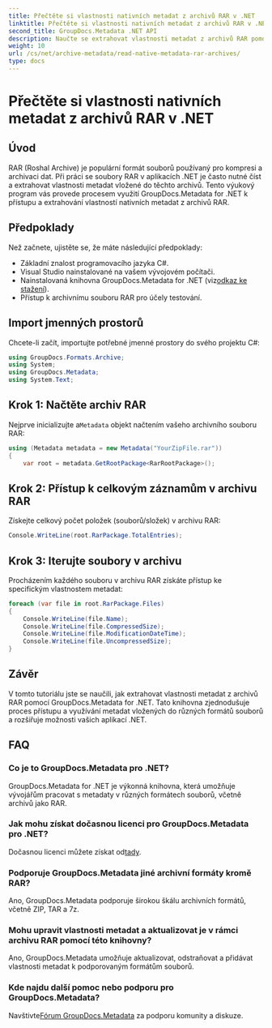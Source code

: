 ```yaml
---
title: Přečtěte si vlastnosti nativních metadat z archivů RAR v .NET
linktitle: Přečtěte si vlastnosti nativních metadat z archivů RAR v .NET
second_title: GroupDocs.Metadata .NET API
description: Naučte se extrahovat vlastnosti metadat z archivů RAR pomocí GroupDocs.Metadata for .NET v C#. Prozkoumejte detaily souboru bez námahy.
weight: 10
url: /cs/net/archive-metadata/read-native-metadata-rar-archives/
type: docs
---
```

# Přečtěte si vlastnosti nativních metadat z archivů RAR v .NET

## Úvod
RAR (Roshal Archive) je populární formát souborů používaný pro kompresi a archivaci dat. Při práci se soubory RAR v aplikacích .NET je často nutné číst a extrahovat vlastnosti metadat vložené do těchto archivů. Tento výukový program vás provede procesem využití GroupDocs.Metadata for .NET k přístupu a extrahování vlastností nativních metadat z archivů RAR.
## Předpoklady

Než začnete, ujistěte se, že máte následující předpoklady:
- Základní znalost programovacího jazyka C#.
- Visual Studio nainstalované na vašem vývojovém počítači.
-  Nainstalovaná knihovna GroupDocs.Metadata for .NET (viz[odkaz ke stažení](https://releases.groupdocs.com/metadata/net/)).
- Přístup k archivnímu souboru RAR pro účely testování.

## Import jmenných prostorů
Chcete-li začít, importujte potřebné jmenné prostory do svého projektu C#:
```csharp
using GroupDocs.Formats.Archive;
using System;
using GroupDocs.Metadata;
using System.Text;
```

## Krok 1: Načtěte archiv RAR
 Nejprve inicializujte a`Metadata` objekt načtením vašeho archivního souboru RAR:
```csharp
using (Metadata metadata = new Metadata("YourZipFile.rar"))
{
    var root = metadata.GetRootPackage<RarRootPackage>();
```
## Krok 2: Přístup k celkovým záznamům v archivu RAR
Získejte celkový počet položek (souborů/složek) v archivu RAR:
```csharp
Console.WriteLine(root.RarPackage.TotalEntries);
```
## Krok 3: Iterujte soubory v archivu
Procházením každého souboru v archivu RAR získáte přístup ke specifickým vlastnostem metadat:
```csharp
foreach (var file in root.RarPackage.Files)
{
    Console.WriteLine(file.Name);
    Console.WriteLine(file.CompressedSize);
    Console.WriteLine(file.ModificationDateTime);
    Console.WriteLine(file.UncompressedSize);
}
```

## Závěr
V tomto tutoriálu jste se naučili, jak extrahovat vlastnosti metadat z archivů RAR pomocí GroupDocs.Metadata for .NET. Tato knihovna zjednodušuje proces přístupu a využívání metadat vložených do různých formátů souborů a rozšiřuje možnosti vašich aplikací .NET.

## FAQ
### Co je to GroupDocs.Metadata pro .NET?
GroupDocs.Metadata for .NET je výkonná knihovna, která umožňuje vývojářům pracovat s metadaty v různých formátech souborů, včetně archivů jako RAR.
### Jak mohu získat dočasnou licenci pro GroupDocs.Metadata pro .NET?
 Dočasnou licenci můžete získat od[tady](https://purchase.groupdocs.com/temporary-license/).
### Podporuje GroupDocs.Metadata jiné archivní formáty kromě RAR?
Ano, GroupDocs.Metadata podporuje širokou škálu archivních formátů, včetně ZIP, TAR a 7z.
### Mohu upravit vlastnosti metadat a aktualizovat je v rámci archivu RAR pomocí této knihovny?
Ano, GroupDocs.Metadata umožňuje aktualizovat, odstraňovat a přidávat vlastnosti metadat k podporovaným formátům souborů.
### Kde najdu další pomoc nebo podporu pro GroupDocs.Metadata?
 Navštivte[Fórum GroupDocs.Metadata](https://forum.groupdocs.com/c/metadata/14) za podporu komunity a diskuze.